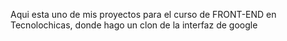 Aqui esta uno de mis proyectos para el curso de FRONT-END en Tecnolochicas, donde hago un clon de la interfaz de google
